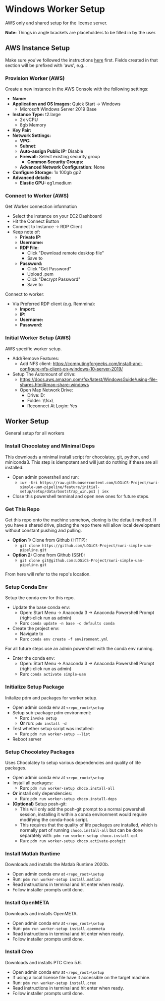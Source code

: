 # Windows Worker Setup

AWS only and shared setup for the license server.

**Note:** Things in angle brackets <like-this> are placeholders to be filled in
by the user.

## AWS Instance Setup

Make sure you've followed the instructions [here](README_AWS.md) first.
Fields created in that section will be prefixed with 'aws', e.g. <aws-keypair>.

### Provision Worker (AWS)

Create a new instance in the AWS Console with the following settings:

  - **Name:** <instance-name>
  - **Application and OS Images:** Quick Start -> Windows
    - Microsoft Windows Server 2019 Base
  - **Instance Type:** t2.large
    - 2x vCPU
    - 8gb Memory
  - **Key Pair:** <aws-keypair>
  - **Network Settings:**
    - **VPC:** <aws-vpc>
    - **Subnet:** <aws-private-subnet>
    - **Auto-assign Public IP:** Disable
    - **Firewall:** Select existing security group
      - **Common Security Groups:** <aws-security-group>
    - **Advanced Network Configuration:** None
  - **Configure Storage:** 1x 100gb gp2
  - **Advanced details:**
    - **Elastic GPU:** eg1.medium

### Connect to Worker (AWS)

Get Worker connection information

 - Select the instance on your EC2 Dashboard
 - Hit the Connect Button
 - Connect to Instance -> RDP Client
 - Keep note of:
   - **Private IP:** <worker-ip>
   - **Username:** <worker-user>
   - **RDP File:**
     - Click "Download remote desktop file"
     - Save to <worker-rdp-file>
   - **Password:**
     - Click "Get Password"
     - Upload <aws-keypair>.pem
     - Click "Decrypt Password"
     - Save to <worker-rdp-pass>

Connect to worker:

  - Via Preferred RDP client (e.g. Remmina):
    - **Import:** <worker-rdp-file>
    - **IP:** <worker-ip>
    - **Username:** <worker-user>
    - **Password:** <worker-rdp-pass>

### Initial Worker Setup (AWS)

AWS specific worker setup.

  - Add/Remove Features:
    - Add NFS client: https://computingforgeeks.com/install-and-configure-nfs-client-on-windows-10-server-2019/
  - Setup The Automount of drive:
    - https://docs.aws.amazon.com/fsx/latest/WindowsGuide/using-file-shares.html#map-share-windows
    - Open Map Network Drive:
      - Drive: D:
      - Folder: \\<aws-fsx-ip>\fsx\
      - Reconnect At Login: Yes

## Worker Setup

General setup for all workers

### Install Chocolatey and Minimal Deps

This downloads a minimal install script for chocolatey, git, python, and
miniconda3.
This step is idempotent and will just do nothing if these are all installed.

  - Open admin powershell and run:
    - `iwr -Uri https://raw.githubusercontent.com/LOGiCS-Project/swri-simple-uam-pipeline/feature/initial-setup/setup/data/bootstrap_win.ps1 | iex`
  - Close this powershell terminal and open new ones for future steps.

### Get This Repo

Get this repo onto the machine somehow, cloning is the default method.
If you have a shared drive, placing the repo there will allow local development
without constant pushing and pulling.

  - **Option 1:** Clone from Github (HTTP):
    - `git clone https://github.com/LOGiCS-Project/swri-simple-uam-pipeline.git`
  - **Option 2:** Clone from Github (SSH):
    - `git clone git@github.com:LOGiCS-Project/swri-simple-uam-pipeline.git`

From here <repo-root> will refer to the repo's location.

### Setup Conda Env

Setup the conda env for this repo.

  - Update the base conda env:
    - Open: Start Menu -> Anaconda 3 -> Anaconda Powershell Prompt (right-click run as admin)
    - Run: `conda update -n base -c defaults conda`
  - Create the project env:
    - Navigate to <repo-root>
    - Run: `conda env create -f environment.yml`

For all future steps use an admin powershell with the conda env running.

  - Enter the conda env:
    - Open: Start Menu -> Anaconda 3 -> Anaconda Powershell Prompt (right-click run as admin)
    - Run: `conda activate simple-uam`

### Initialize Setup Package

Initalize pdm and packages for worker setup.

  - Open admin conda env at `<repo_root>\setup`
  - Setup sub-package pdm environment:
    - Run: `invoke setup`
    - **Or** run: `pdm install -d`
  - Test whether setup script was installed:
    - Run: `pdm run worker-setup --list`
  - Reboot server

### Setup Chocolatey Packages

Uses Chocolatey to setup various dependencies and quality of life packages.

  - Open admin conda env at `<repo_root>\setup`
  - Install all packages:
    - Run: `pdm run worker-setup choco.install-all`
  - **Or** install only dependencies:
    - Run: `pdm run worker-setup choco.install-deps`
  - **(Optional)** Setup posh-git:
    - This will only add the posh-git prompt to a normal powershell session,
      installing it within a conda environment would require modifying the
      conda-hook script.
    - This requires that the quality of life packages are installed, which
      is normally part of running `choco.install-all` but can be done separately
      with: `pdm run worker-setup choco.install-qol`
    - Run: `pdm run worker-setup choco.activate-poshgit`

### Install Matlab Runtime

Downloads and installs the Matlab Runtime 2020b.

  - Open admin conda env at `<repo_root>\setup`
  - Run: `pdm run worker-setup install.matlab`
  - Read instructions in terminal and hit enter when ready.
  - Follow installer prompts until done.

### Install OpenMETA

Downloads and installs OpenMETA.

  - Open admin conda env at `<repo_root>\setup`
  - Run: `pdm run worker-setup install.openmeta`
  - Read instructions in terminal and hit enter when ready.
  - Follow installer prompts until done.

### Install Creo

Downloads and installs PTC Creo 5.6.

  - Open admin conda env at `<repo_root>\setup`
  - If using a local license file have it accessible on the target machine.
  - Run: `pdm run worker-setup install.creo`
  - Read instructions in terminal and hit enter when ready.
  - Follow installer prompts until done.
